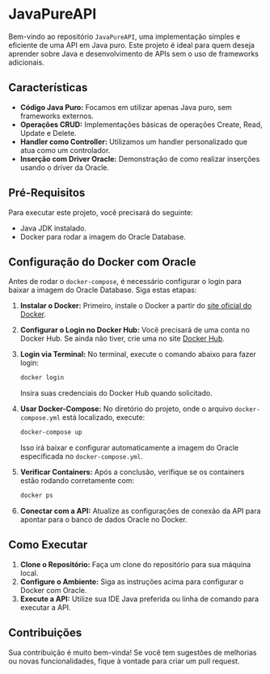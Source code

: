 # JavaPureAPI

Bem-vindo ao repositório `JavaPureAPI`, uma implementação simples e eficiente de uma API em Java puro. Este projeto é ideal para quem deseja aprender sobre Java e desenvolvimento de APIs sem o uso de frameworks adicionais.

## Características

- **Código Java Puro:** Focamos em utilizar apenas Java puro, sem frameworks externos.
- **Operações CRUD:** Implementações básicas de operações Create, Read, Update e Delete.
- **Handler como Controller:** Utilizamos um handler personalizado que atua como um controlador.
- **Inserção com Driver Oracle:** Demonstração de como realizar inserções usando o driver da Oracle.

## Pré-Requisitos

Para executar este projeto, você precisará do seguinte:
- Java JDK instalado.
- Docker para rodar a imagem do Oracle Database.

## Configuração do Docker com Oracle

Antes de rodar o `docker-compose`, é necessário configurar o login para baixar a imagem do Oracle Database. Siga estas etapas:

1. **Instalar o Docker:** Primeiro, instale o Docker a partir do [site oficial do Docker](https://www.docker.com/get-started).

2. **Configurar o Login no Docker Hub:** Você precisará de uma conta no Docker Hub. Se ainda não tiver, crie uma no site [Docker Hub](https://hub.docker.com/). 

3. **Login via Terminal:** No terminal, execute o comando abaixo para fazer login:
   ```bash
   docker login
   ```
   Insira suas credenciais do Docker Hub quando solicitado.

4. **Usar Docker-Compose:** No diretório do projeto, onde o arquivo `docker-compose.yml` está localizado, execute:
   ```bash
   docker-compose up
   ```
   Isso irá baixar e configurar automaticamente a imagem do Oracle especificada no `docker-compose.yml`.

5. **Verificar Containers:** Após a conclusão, verifique se os containers estão rodando corretamente com:
   ```bash
   docker ps
   ```

6. **Conectar com a API:** Atualize as configurações de conexão da API para apontar para o banco de dados Oracle no Docker.

## Como Executar

1. **Clone o Repositório:** Faça um clone do repositório para sua máquina local.
2. **Configure o Ambiente:** Siga as instruções acima para configurar o Docker com Oracle.
3. **Execute a API:** Utilize sua IDE Java preferida ou linha de comando para executar a API.

## Contribuições

Sua contribuição é muito bem-vinda! Se você tem sugestões de melhorias ou novas funcionalidades, fique à vontade para criar um pull request.
